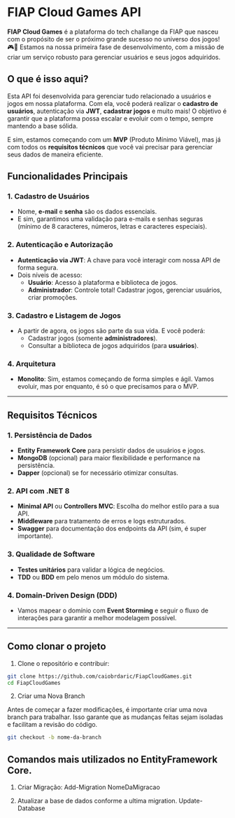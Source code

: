 # FIAP Cloud Games API

**FIAP Cloud Games** é a plataforma do tech challange da FIAP que nasceu com o propósito de ser o próximo grande sucesso no universo dos jogos! 🎮🚀 Estamos na nossa primeira fase de desenvolvimento, com a missão de criar um serviço robusto para gerenciar usuários e seus jogos adquiridos.

## O que é isso aqui?

Esta API foi desenvolvida para gerenciar tudo relacionado a usuários e jogos em nossa plataforma. Com ela, você poderá realizar o **cadastro de usuários**, autenticação via **JWT**, **cadastrar jogos** e muito mais! O objetivo é garantir que a plataforma possa escalar e evoluir com o tempo, sempre mantendo a base sólida.

E sim, estamos começando com um **MVP** (Produto Mínimo Viável), mas já com todos os **requisitos técnicos** que você vai precisar para gerenciar seus dados de maneira eficiente.

## Funcionalidades Principais

### 1. Cadastro de Usuários
- Nome, **e-mail** e **senha** são os dados essenciais.
- E sim, garantimos uma validação para e-mails e senhas seguras (mínimo de 8 caracteres, números, letras e caracteres especiais).

### 2. Autenticação e Autorização
- **Autenticação via JWT**: A chave para você interagir com nossa API de forma segura.
- Dois níveis de acesso:
  - **Usuário**: Acesso à plataforma e biblioteca de jogos.
  - **Administrador**: Controle total! Cadastrar jogos, gerenciar usuários, criar promoções.

### 3. Cadastro e Listagem de Jogos
- A partir de agora, os jogos são parte da sua vida. E você poderá:
  - Cadastrar jogos (somente **administradores**).
  - Consultar a biblioteca de jogos adquiridos (para **usuários**).

### 4. Arquitetura
- **Monolito**: Sim, estamos começando de forma simples e ágil. Vamos evoluir, mas por enquanto, é só o que precisamos para o MVP.

---

## Requisitos Técnicos

### 1. Persistência de Dados
- **Entity Framework Core** para persistir dados de usuários e jogos.
- **MongoDB** (opcional) para maior flexibilidade e performance na persistência.
- **Dapper** (opcional) se for necessário otimizar consultas.

### 2. API com .NET 8
- **Minimal API** ou **Controllers MVC**: Escolha do melhor estilo para a sua API.
- **Middleware** para tratamento de erros e logs estruturados.
- **Swagger** para documentação dos endpoints da API (sim, é super importante).

### 3. Qualidade de Software
- **Testes unitários** para validar a lógica de negócios.
- **TDD** ou **BDD** em pelo menos um módulo do sistema.
  
### 4. Domain-Driven Design (DDD)
- Vamos mapear o domínio com **Event Storming** e seguir o fluxo de interações para garantir a melhor modelagem possível.
  
---

## Como clonar o projeto

1. Clone o repositório e contribuir:

```bash
git clone https://github.com/caiobrdaric/FiapCloudGames.git
cd FiapCloudGames
```

2. Criar uma Nova Branch

Antes de começar a fazer modificações, é importante criar uma nova branch para trabalhar. Isso garante que as mudanças feitas sejam isoladas e facilitam a revisão do código.
```bash
git checkout -b nome-da-branch
```

## Comandos mais utilizados no EntityFramework Core.

1. Criar Migração:
  Add-Migration NomeDaMigracao

2. Atualizar a base de dados conforme a ultima migration.
  Update-Database